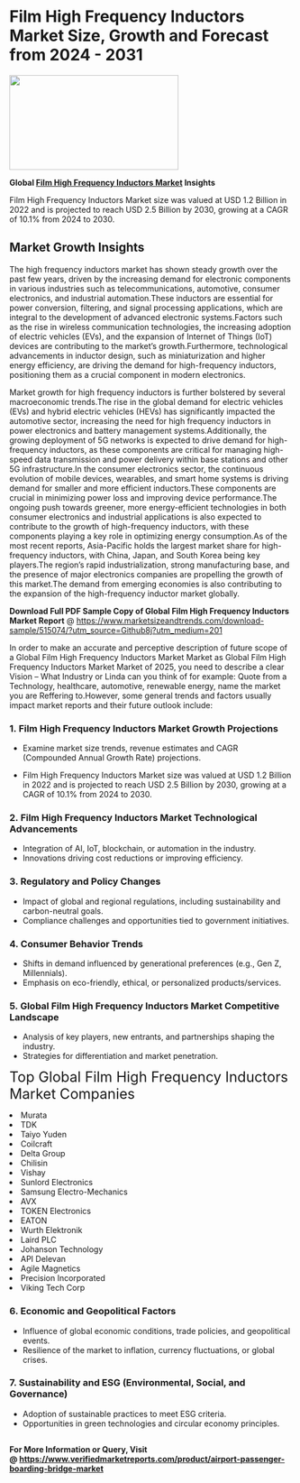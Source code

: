 <H1>Film High Frequency Inductors Market Size, Growth and Forecast from 2024 - 2031</H1><img class="aligncenter size-medium wp-image-584254" src="https://thirdeyenews.in/wp-content/uploads/2024/09/Global-Market-Research-300x168.jpeg" alt="" width="300" height="168" /><p><strong>Global&nbsp;<a href="https://www.marketsizeandtrends.com/download-sample/515074/?utm_source=Github8j?utm_medium=201">Film High Frequency Inductors Market</a> Insights</strong></p><p>Film High Frequency Inductors Market size was valued at USD 1.2 Billion in 2022 and is projected to reach USD 2.5 Billion by 2030, growing at a CAGR of 10.1% from 2024 to 2030.</p><p><h2>Market Growth Insights</h2> <p>The high frequency inductors market has shown steady growth over the past few years, driven by the increasing demand for electronic components in various industries such as telecommunications, automotive, consumer electronics, and industrial automation.These inductors are essential for power conversion, filtering, and signal processing applications, which are integral to the development of advanced electronic systems.Factors such as the rise in wireless communication technologies, the increasing adoption of electric vehicles (EVs), and the expansion of Internet of Things (IoT) devices are contributing to the market’s growth.Furthermore, technological advancements in inductor design, such as miniaturization and higher energy efficiency, are driving the demand for high-frequency inductors, positioning them as a crucial component in modern electronics.</p> <p>Market growth for high frequency inductors is further bolstered by several macroeconomic trends.The rise in the global demand for electric vehicles (EVs) and hybrid electric vehicles (HEVs) has significantly impacted the automotive sector, increasing the need for high frequency inductors in power electronics and battery management systems.Additionally, the growing deployment of 5G networks is expected to drive demand for high-frequency inductors, as these components are critical for managing high-speed data transmission and power delivery within base stations and other 5G infrastructure.In the consumer electronics sector, the continuous evolution of mobile devices, wearables, and smart home systems is driving demand for smaller and more efficient inductors.These components are crucial in minimizing power loss and improving device performance.The ongoing push towards greener, more energy-efficient technologies in both consumer electronics and industrial applications is also expected to contribute to the growth of high-frequency inductors, with these components playing a key role in optimizing energy consumption.As of the most recent reports, Asia-Pacific holds the largest market share for high-frequency inductors, with China, Japan, and South Korea being key players.The region’s rapid industrialization, strong manufacturing base, and the presence of major electronics companies are propelling the growth of this market.The demand from emerging economies is also contributing to the expansion of the high-frequency inductor market globally.</p> <p><span class=""><strong>Download Full PDF Sample Copy of Global Film High Frequency Inductors Market Report</strong> @ <a href="https://www.marketsizeandtrends.com/download-sample/515074/?utm_source=Github8j?utm_medium=201" target="_blank">https://www.marketsizeandtrends.com/download-sample/515074/?utm_source=Github8j?utm_medium=201</a></span></p><p>In order to make an accurate and perceptive description of future scope of a Global&nbsp;Film High Frequency Inductors Market Market as Global&nbsp;Film High Frequency Inductors Market Market of 2025, you need to describe a clear Vision &ndash; What Industry or Linda can you think of for example: Quote from a Technology, healthcare, automotive, renewable energy, name the market you are Reffering to.However, some general trends and factors usually impact market reports and their future outlook include:</p><h3>1.&nbsp;<strong>Film High Frequency Inductors Market Growth Projections</strong></h3><ul><li>Examine market size trends, revenue estimates and CAGR (Compounded Annual Growth Rate) projections.</li><li><p>Film High Frequency Inductors Market size was valued at USD 1.2 Billion in 2022 and is projected to reach USD 2.5 Billion by 2030, growing at a CAGR of 10.1% from 2024 to 2030.</p></li></ul><h3>2.&nbsp;<strong>Film High Frequency Inductors Market Technological Advancements</strong></h3><ul><li>Integration of AI, IoT, blockchain, or automation in the industry.</li><li>Innovations driving cost reductions or improving efficiency.</li></ul><h3>3.&nbsp;<strong>Regulatory and Policy Changes</strong></h3><ul><li>Impact of global and regional regulations, including sustainability and carbon-neutral goals.</li><li>Compliance challenges and opportunities tied to government initiatives.</li></ul><h3>4.&nbsp;<strong>Consumer Behavior Trends</strong></h3><ul><li>Shifts in demand influenced by generational preferences (e.g., Gen Z, Millennials).</li><li>Emphasis on eco-friendly, ethical, or personalized products/services.</li></ul><h3>5.&nbsp;<strong>Global Film High Frequency Inductors Market Competitive Landscape</strong></h3><ul><li>Analysis of key players, new entrants, and partnerships shaping the industry.</li><li>Strategies for differentiation and market penetration.</li></ul><p data-pm-slice="1 1 []"><span style="color: inherit; font-family: inherit; font-size: 25px;">Top Global Film High Frequency Inductors Market Companies</span></p><div class="" data-test-id=""><p><li>Murata</li><li> TDK</li><li> Taiyo Yuden</li><li> Coilcraft</li><li> Delta Group</li><li> Chilisin</li><li> Vishay</li><li> Sunlord Electronics</li><li> Samsung Electro-Mechanics</li><li> AVX</li><li> TOKEN Electronics</li><li> EATON</li><li> Wurth Elektronik</li><li> Laird PLC</li><li> Johanson Technology</li><li> API Delevan</li><li> Agile Magnetics</li><li> Precision Incorporated</li><li> Viking Tech Corp</li></p></div><h3>6.&nbsp;<strong>Economic and Geopolitical Factors</strong></h3><ul><li>Influence of global economic conditions, trade policies, and geopolitical events.</li><li>Resilience of the market to inflation, currency fluctuations, or global crises.</li></ul><h3>7.&nbsp;<strong>Sustainability and ESG (Environmental, Social, and Governance)</strong></h3><ul><li>Adoption of sustainable practices to meet ESG criteria.</li><li>Opportunities in green technologies and circular economy principles.</li></ul><h2><strong style="font-size: 14px;">For More Information or Query, Visit @&nbsp;</strong><a style="background-color: #ffffff; font-size: 14px;" href="https://www.marketsizeandtrends.com/report/film-high-frequency-inductors-market/" target="_blank">https://www.verifiedmarketreports.com/product/airport-passenger-boarding-bridge-market</a></h2>